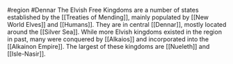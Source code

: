 #region #Dennar 
The Elvish Free Kingdoms are a number of states established by the [[Treaties of Mending]], mainly populated by [[New World Elves]] and [[Humans]]. They are in central [[Dennar]], mostly located around the [[Silver Sea]]. While more Elvish kingdoms existed in the region in past, many were conquered by [[Alkaios]] and incorporated into the [[Alkainon Empire]]. The largest of these kingdoms are [[Nueleth]] and [[Isle-Nasir]].
